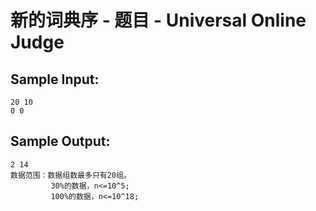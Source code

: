# 新的词典序 - 题目 - Universal Online Judge


## Sample Input: 
```
20 10
0 0	
```

## Sample Output: 
```
2 14
数据范围：数据组数最多只有20组。
         30%的数据，n<=10^5;
         100%的数据，n<=10^18;

```
